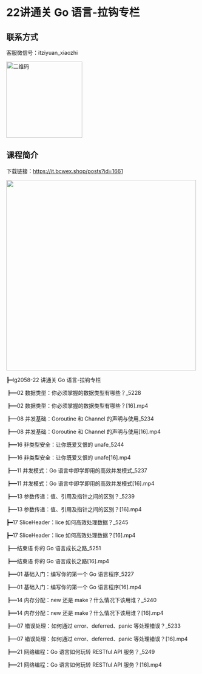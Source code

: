 # 22讲通关 Go 语言-拉钩专栏

## 联系方式

客服微信号：itziyuan_xiaozhi

<img src="https://ziyuanyun.oss-cn-guangzhou.aliyuncs.com/common/20240614073449/666b82192834a.jpg" width="200" height="200" alt="二维码">

## 课程简介

下载链接：https://it.bcwex.shop/posts?id=1661

<img src="https://ziyuanyun.oss-cn-guangzhou.aliyuncs.com/yun/20240515183502/66448fd62e915.jpg" width="500" alt="">

  ┣━lg2058-22 讲通关 Go 语言-拉钩专栏

 ┣━02 数据类型：你必须掌握的数据类型有哪些？_5228

 ┣━02 数据类型：你必须掌握的数据类型有哪些？[16].mp4

 ┣━08 并发基础：Goroutine 和 Channel 的声明与使用_5234

 ┣━08 并发基础：Goroutine 和 Channel 的声明与使用[16].mp4

 ┣━16 非类型安全：让你既爱又恨的 unafe_5244

 ┣━16 非类型安全：让你既爱又恨的 unafe[16].mp4

 ┣━11 并发模式：Go 语言中即学即用的高效并发模式_5237

 ┣━11 并发模式：Go 语言中即学即用的高效并发模式[16].mp4

 ┣━13 参数传递：值、引用及指针之间的区别？_5239

 ┣━13 参数传递：值、引用及指针之间的区别？[16].mp4

 ┣━17 SliceHeader：lice 如何高效处理数据？_5245

 ┣━17 SliceHeader：lice 如何高效处理数据？[16].mp4

 ┣━结束语 你的 Go 语言成长之路_5251

 ┣━结束语 你的 Go 语言成长之路[16].mp4

 ┣━01 基础入门：编写你的第一个 Go 语言程序_5227

 ┣━01 基础入门：编写你的第一个 Go 语言程序[16].mp4

 ┣━14 内存分配：new 还是 make？什么情况下该用谁？_5240

 ┣━14 内存分配：new 还是 make？什么情况下该用谁？[16].mp4

 ┣━07 错误处理：如何通过 error、deferred、panic 等处理错误？_5233

 ┣━07 错误处理：如何通过 error、deferred、panic 等处理错误？[16].mp4

 ┣━21 网络编程：Go 语言如何玩转 RESTful API 服务？_5249

 ┣━21 网络编程：Go 语言如何玩转 RESTful API 服务？[16].mp4

  